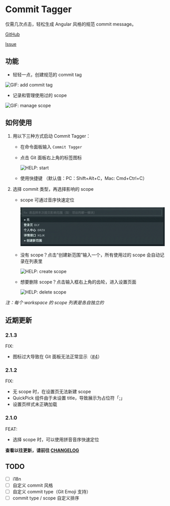 # Commit Tagger

仅需几次点击，轻松生成 Angular 风格的规范 commit message。

[GitHub](https://github.com/Mongkii/Commit-Tagger)

[Issue](https://github.com/Mongkii/Commit-Tagger/issues)

## 功能

- 轻轻一点，创建规范的 commit tag

![GIF: add commit tag](images/gif_add_tag.gif)

- 记录和管理使用过的 scope

![GIF: manage scope](images/gif_manage_scope.gif)

## 如何使用

1. 用以下三种方式启动 Commit Tagger：

   - 在命令面板输入 `Commit Tagger`

   - 点击 Git 面板右上角的标签图标

     ![HELP: start](images/help_start.jpg)

   - 使用快捷键 （默认值：PC：Shift+Alt+C，Mac: Cmd+Ctrl+C）

2. 选择 commit 类型，再选择影响的 scope

   - scope 可通过音序快速定位

     ![HELP: locate scope by pinyin](images/locate_by_pinyin.gif)

   - 没有 scope？点击“创建新范围”输入一个，所有使用过的 scope 会自动记录在列表里

     ![HELP: create scope](images/help_create_scope.jpg)

   - 想要删除 scope？点击输入框右上角的齿轮，进入设置页面

     ![HELP: delete scope](images/help_delete_scope.jpg)

_注：每个 workspace 的 scope 列表是各自独立的_

## 近期更新

### 2.1.3

FIX:

- 图标过大导致在 Git 面板无法正常显示（[#4](https://github.com/Mongkii/Commit-Tagger/issues/4)）

### 2.1.2

FIX:

- 无 scope 时，在设置页无法新建 scope
- QuickPick 组件由于未设置 title，导致展示为占位符「;」
- 设置页样式未正确加载

### 2.1.0

FEAT:

- 选择 scope 时，可以使用拼音音序快速定位

**查看以往更新，请前往 [CHANGELOG](https://github.com/Mongkii/Commit-Tagger/blob/master/CHANGELOG.md)**

## TODO

- [ ] i18n
- [ ] 自定义 commit 风格
- [ ] 自定义 commit type（Git Emoji 支持）
- [ ] commit type / scope 自定义排序
